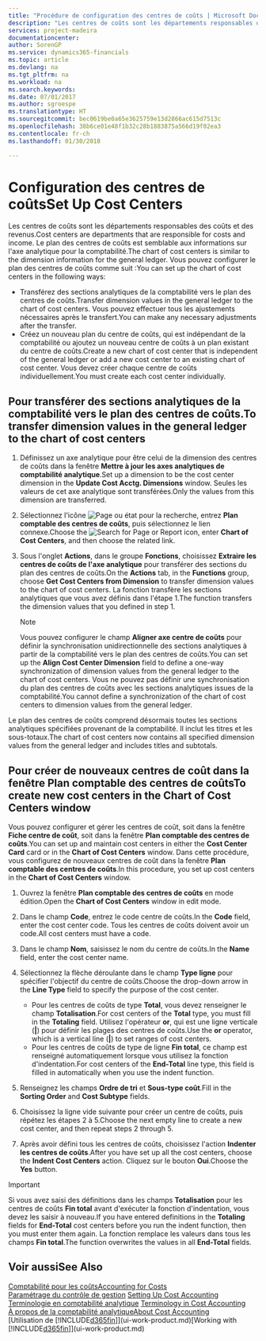 ```yaml
---
title: "Procédure de configuration des centres de coûts | Microsoft Docs"
description: "Les centres de coûts sont les départements responsables des coûts et des revenus. Le plan des centres de coûts est semblable aux informations sur l'axe analytique pour la comptabilité."
services: project-madeira
documentationcenter: 
author: SorenGP
ms.service: dynamics365-financials
ms.topic: article
ms.devlang: na
ms.tgt_pltfrm: na
ms.workload: na
ms.search.keywords: 
ms.date: 07/01/2017
ms.author: sgroespe
ms.translationtype: HT
ms.sourcegitcommit: bec0619be0a65e3625759e13d2866ac615d7513c
ms.openlocfilehash: 38b6ce01e48f1b32c28b1883875a566d19f02ea3
ms.contentlocale: fr-ch
ms.lasthandoff: 01/30/2018

---
```

# <a name="set-up-cost-centers"></a><span data-ttu-id="28d8f-104">Configuration des centres de coûts</span><span class="sxs-lookup"><span data-stu-id="28d8f-104">Set Up Cost Centers</span></span>
<span data-ttu-id="28d8f-105">Les centres de coûts sont les départements responsables des coûts et des revenus.</span><span class="sxs-lookup"><span data-stu-id="28d8f-105">Cost centers are departments that are responsible for costs and income.</span></span> <span data-ttu-id="28d8f-106">Le plan des centres de coûts est semblable aux informations sur l'axe analytique pour la comptabilité.</span><span class="sxs-lookup"><span data-stu-id="28d8f-106">The chart of cost centers is similar to the dimension information for the general ledger.</span></span> <span data-ttu-id="28d8f-107">Vous pouvez configurer le plan des centres de coûts comme suit :</span><span class="sxs-lookup"><span data-stu-id="28d8f-107">You can set up the chart of cost centers in the following ways:</span></span>  

-   <span data-ttu-id="28d8f-108">Transférez des sections analytiques de la comptabilité vers le plan des centres de coûts.</span><span class="sxs-lookup"><span data-stu-id="28d8f-108">Transfer dimension values in the general ledger to the chart of cost centers.</span></span> <span data-ttu-id="28d8f-109">Vous pouvez effectuer tous les ajustements nécessaires après le transfert.</span><span class="sxs-lookup"><span data-stu-id="28d8f-109">You can make any necessary adjustments after the transfer.</span></span>  
-   <span data-ttu-id="28d8f-110">Créez un nouveau plan du centre de coûts, qui est indépendant de la comptabilité ou ajoutez un nouveau centre de coûts à un plan existant du centre de coûts.</span><span class="sxs-lookup"><span data-stu-id="28d8f-110">Create a new chart of cost center that is independent of the general ledger or add a new cost center to an existing chart of cost center.</span></span> <span data-ttu-id="28d8f-111">Vous devez créer chaque centre de coûts individuellement.</span><span class="sxs-lookup"><span data-stu-id="28d8f-111">You must create each cost center individually.</span></span>  

## <a name="to-transfer-dimension-values-in-the-general-ledger-to-the-chart-of-cost-centers"></a><span data-ttu-id="28d8f-112">Pour transférer des sections analytiques de la comptabilité vers le plan des centres de coûts.</span><span class="sxs-lookup"><span data-stu-id="28d8f-112">To transfer dimension values in the general ledger to the chart of cost centers</span></span>  
1.  <span data-ttu-id="28d8f-113">Définissez un axe analytique pour être celui de la dimension des centres de coûts dans la fenêtre **Mettre à jour les axes analytiques de comptabilité analytique**.</span><span class="sxs-lookup"><span data-stu-id="28d8f-113">Set up a dimension to be the cost center dimension in the **Update Cost Acctg. Dimensions** window.</span></span> <span data-ttu-id="28d8f-114">Seules les valeurs de cet axe analytique sont transférées.</span><span class="sxs-lookup"><span data-stu-id="28d8f-114">Only the values from this dimension are transferred.</span></span>  
2.  <span data-ttu-id="28d8f-115">Sélectionnez l'icône ![Page ou état pour la recherche](media/ui-search/search_small.png "icône Page ou état pour la recherche"), entrez **Plan comptable des centres de coûts**, puis sélectionnez le lien connexe.</span><span class="sxs-lookup"><span data-stu-id="28d8f-115">Choose the ![Search for Page or Report](media/ui-search/search_small.png "Search for Page or Report icon") icon, enter **Chart of Cost Centers**, and then choose the related link.</span></span>  
3.  <span data-ttu-id="28d8f-116">Sous l'onglet **Actions**, dans le groupe **Fonctions**, choisissez **Extraire les centres de coûts de l'axe analytique** pour transférer des sections du plan des centres de coûts.</span><span class="sxs-lookup"><span data-stu-id="28d8f-116">On the **Actions** tab, in the **Functions** group, choose **Get Cost Centers from Dimension** to transfer dimension values to the chart of cost centers.</span></span> <span data-ttu-id="28d8f-117">La fonction transfère les sections analytiques que vous avez définis dans l'étape 1.</span><span class="sxs-lookup"><span data-stu-id="28d8f-117">The function transfers the dimension values that you defined in step 1.</span></span>  

    > [!NOTE]  
    >  <span data-ttu-id="28d8f-118">Vous pouvez configurer le champ **Aligner axe centre de coûts** pour définir la synchronisation unidirectionnelle des sections analytiques à partir de la comptabilité vers le plan des centres de coûts.</span><span class="sxs-lookup"><span data-stu-id="28d8f-118">You can set up the **Align Cost Center Dimension**  field to define a one-way synchronization of dimension values from the general ledger to the chart of cost centers.</span></span> <span data-ttu-id="28d8f-119">Vous ne pouvez pas définir une synchronisation du plan des centres de coûts avec les sections analytiques issues de la comptabilité.</span><span class="sxs-lookup"><span data-stu-id="28d8f-119">You cannot define a synchronization of the chart of cost centers to dimension values from the general ledger.</span></span>  

<span data-ttu-id="28d8f-120">Le plan des centres de coûts comprend désormais toutes les sections analytiques spécifiées provenant de la comptabilité. Il inclut les titres et les sous-totaux.</span><span class="sxs-lookup"><span data-stu-id="28d8f-120">The chart of cost centers now contains all specified dimension values from the general ledger and includes titles and subtotals.</span></span>  

## <a name="to-create-new-cost-centers-in-the-chart-of-cost-centers-window"></a><span data-ttu-id="28d8f-121">Pour créer de nouveaux centres de coût dans la fenêtre Plan comptable des centres de coûts</span><span class="sxs-lookup"><span data-stu-id="28d8f-121">To create new cost centers in the Chart of Cost Centers window</span></span>  
<span data-ttu-id="28d8f-122">Vous pouvez configurer et gérer les centres de coût, soit dans la fenêtre **Fiche centre de coût**, soit dans la fenêtre **Plan comptable des centres de coûts**.</span><span class="sxs-lookup"><span data-stu-id="28d8f-122">You can set up and maintain cost centers in either the **Cost Center Card** card or in the **Chart of Cost Centers** window.</span></span> <span data-ttu-id="28d8f-123">Dans cette procédure, vous configurez de nouveaux centres de coût dans la fenêtre **Plan comptable des centres de coûts**.</span><span class="sxs-lookup"><span data-stu-id="28d8f-123">In this procedure, you set up cost centers in the **Chart of Cost Centers** window.</span></span>  

1. <span data-ttu-id="28d8f-124">Ouvrez la fenêtre **Plan comptable des centres de coûts** en mode édition.</span><span class="sxs-lookup"><span data-stu-id="28d8f-124">Open the **Chart of Cost Centers** window in edit mode.</span></span>  
2. <span data-ttu-id="28d8f-125">Dans le champ **Code**, entrez le code centre de coûts.</span><span class="sxs-lookup"><span data-stu-id="28d8f-125">In the **Code** field, enter the cost center code.</span></span> <span data-ttu-id="28d8f-126">Tous les centres de coûts doivent avoir un code.</span><span class="sxs-lookup"><span data-stu-id="28d8f-126">All cost centers must have a code.</span></span>  
3. <span data-ttu-id="28d8f-127">Dans le champ **Nom**, saisissez le nom du centre de coûts.</span><span class="sxs-lookup"><span data-stu-id="28d8f-127">In the **Name** field, enter the cost center name.</span></span>  
4. <span data-ttu-id="28d8f-128">Sélectionnez la flèche déroulante dans le champ **Type ligne** pour spécifier l'objectif du centre de coûts.</span><span class="sxs-lookup"><span data-stu-id="28d8f-128">Choose the drop-down arrow in the **Line Type** field to specify the purpose of the cost center.</span></span>  

    - <span data-ttu-id="28d8f-129">Pour les centres de coûts de type **Total**, vous devez renseigner le champ **Totalisation**.</span><span class="sxs-lookup"><span data-stu-id="28d8f-129">For cost centers of the **Total** type, you must fill in the **Totaling** field.</span></span> <span data-ttu-id="28d8f-130">Utilisez l'opérateur **or**, qui est une ligne verticale (**&#124;**) pour définir les plages des centres de coûts.</span><span class="sxs-lookup"><span data-stu-id="28d8f-130">Use the **or** operator, which is a vertical line (**&#124;**) to set ranges of cost centers.</span></span>  
    - <span data-ttu-id="28d8f-131">Pour les centres de coûts de type de ligne **Fin total**, ce champ est renseigné automatiquement lorsque vous utilisez la fonction d'indentation.</span><span class="sxs-lookup"><span data-stu-id="28d8f-131">For cost centers of the **End-Total** line type, this field is filled in automatically when you use the indent function.</span></span>  
5.  <span data-ttu-id="28d8f-132">Renseignez les champs **Ordre de tri** et **Sous-type coût**.</span><span class="sxs-lookup"><span data-stu-id="28d8f-132">Fill in the **Sorting Order** and **Cost Subtype** fields.</span></span>  
6.  <span data-ttu-id="28d8f-133">Choisissez la ligne vide suivante pour créer un centre de coûts, puis répétez les étapes 2 à 5.</span><span class="sxs-lookup"><span data-stu-id="28d8f-133">Choose the next empty line to create a new cost center, and then repeat steps 2 through 5.</span></span>  
7.  <span data-ttu-id="28d8f-134">Après avoir défini tous les centres de coûts, choisissez l'action **Indenter les centres de coûts**.</span><span class="sxs-lookup"><span data-stu-id="28d8f-134">After you have set up all the cost centers, choose the **Indent Cost Centers** action.</span></span> <span data-ttu-id="28d8f-135">Cliquez sur le bouton **Oui**.</span><span class="sxs-lookup"><span data-stu-id="28d8f-135">Choose the **Yes** button.</span></span>  

> [!IMPORTANT]  
>  <span data-ttu-id="28d8f-136">Si vous avez saisi des définitions dans les champs **Totalisation** pour les centres de coûts **Fin total** avant d'exécuter la fonction d'indentation, vous devez les saisir à nouveau.</span><span class="sxs-lookup"><span data-stu-id="28d8f-136">If you have entered definitions in the **Totaling** fields for **End-Total** cost centers before you run the indent function, then you must enter them again.</span></span> <span data-ttu-id="28d8f-137">La fonction remplace les valeurs dans tous les champs **Fin total**.</span><span class="sxs-lookup"><span data-stu-id="28d8f-137">The function overwrites the values in all **End-Total** fields.</span></span>  

## <a name="see-also"></a><span data-ttu-id="28d8f-138">Voir aussi</span><span class="sxs-lookup"><span data-stu-id="28d8f-138">See Also</span></span>  
[<span data-ttu-id="28d8f-139">Comptabilité pour les coûts</span><span class="sxs-lookup"><span data-stu-id="28d8f-139">Accounting for Costs</span></span>](finance-manage-cost-accounting.md)  
<span data-ttu-id="28d8f-140">[Paramétrage du contrôle de gestion](finance-set-up-cost-accounting.md) </span><span class="sxs-lookup"><span data-stu-id="28d8f-140">[Setting Up Cost Accounting](finance-set-up-cost-accounting.md) </span></span>  
<span data-ttu-id="28d8f-141">[Terminologie en comptabilité analytique](finance-terminology-in-cost-accounting.md) </span><span class="sxs-lookup"><span data-stu-id="28d8f-141">[Terminology in Cost Accounting](finance-terminology-in-cost-accounting.md) </span></span>  
[<span data-ttu-id="28d8f-142">À propos de la comptabilité analytique</span><span class="sxs-lookup"><span data-stu-id="28d8f-142">About Cost Accounting</span></span>](finance-about-cost-accounting.md)  
<span data-ttu-id="28d8f-143">[Utilisation de [!INCLUDE[d365fin](includes/d365fin_md.md)]](ui-work-product.md)</span><span class="sxs-lookup"><span data-stu-id="28d8f-143">[Working with [!INCLUDE[d365fin](includes/d365fin_md.md)]](ui-work-product.md)</span></span>

